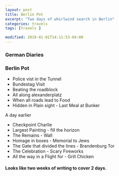 ```yaml
---
layout: post
title: Berlin Pot
excerpt: "Two days of whirlwind search in Berlin"
categories: travels
tags: [travels ]

modified: 2019-01-01T14:11:53-04:00
---
```


### German Diaries

### Berlin Pot

* Police vist in the Tunnel
* Bundestag Visit
* Beating the roadblock
* All along alexanderplatz
* When all roads lead to Food
* Hidden in Plain sight - Last Meal at Bunker

A day earlier
* Checkpoint Charlie
* Largest Painting - fill the horizon
* The Remains - Wall
* Homage in boxes - Memorial to Jews
* The Gate that divided the lines - Brandenburg Tor
* The Celebration - Scary Fireworks
* All the way in a Flight for - Grill Chicken


#### Looks like two weeks of writing to cover 2 days.
